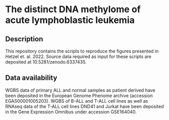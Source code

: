 # The distinct DNA methylome of acute lymphoblastic leukemia

## Description

This repository contains the scripts to reproduce the figures presented in Hetzel et. al. 2022. Source data required as input for these scripts are deposited at 10.5281/zenodo.6337435.

## Data availability

WGBS data of primary ALL and normal samples as patient derived have been deposited in the European Genome Phenome archive (accession EGAS00001005203). WGBS of B-ALL and T-ALL cell lines as well as RNAseq data of the T-ALL cell lines DND41 and Jurkat have been deposited in the Gene Expression Omnibus under accession GSE164040. 

